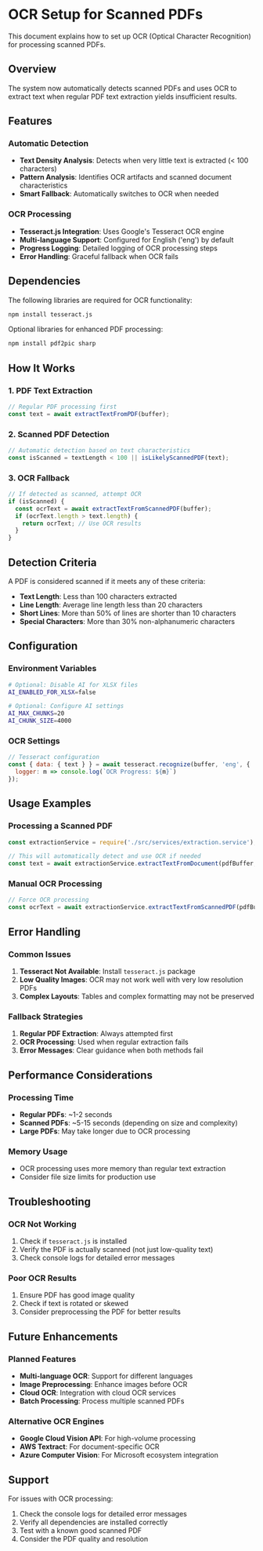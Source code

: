 # OCR Setup for Scanned PDFs

This document explains how to set up OCR (Optical Character Recognition) for processing scanned PDFs.

## Overview

The system now automatically detects scanned PDFs and uses OCR to extract text when regular PDF text extraction yields insufficient results.

## Features

### Automatic Detection
- **Text Density Analysis**: Detects when very little text is extracted (< 100 characters)
- **Pattern Analysis**: Identifies OCR artifacts and scanned document characteristics
- **Smart Fallback**: Automatically switches to OCR when needed

### OCR Processing
- **Tesseract.js Integration**: Uses Google's Tesseract OCR engine
- **Multi-language Support**: Configured for English ('eng') by default
- **Progress Logging**: Detailed logging of OCR processing steps
- **Error Handling**: Graceful fallback when OCR fails

## Dependencies

The following libraries are required for OCR functionality:

```bash
npm install tesseract.js
```

Optional libraries for enhanced PDF processing:
```bash
npm install pdf2pic sharp
```

## How It Works

### 1. PDF Text Extraction
```javascript
// Regular PDF processing first
const text = await extractTextFromPDF(buffer);
```

### 2. Scanned PDF Detection
```javascript
// Automatic detection based on text characteristics
const isScanned = textLength < 100 || isLikelyScannedPDF(text);
```

### 3. OCR Fallback
```javascript
// If detected as scanned, attempt OCR
if (isScanned) {
  const ocrText = await extractTextFromScannedPDF(buffer);
  if (ocrText.length > text.length) {
    return ocrText; // Use OCR results
  }
}
```

## Detection Criteria

A PDF is considered scanned if it meets any of these criteria:

- **Text Length**: Less than 100 characters extracted
- **Line Length**: Average line length less than 20 characters
- **Short Lines**: More than 50% of lines are shorter than 10 characters
- **Special Characters**: More than 30% non-alphanumeric characters

## Configuration

### Environment Variables
```bash
# Optional: Disable AI for XLSX files
AI_ENABLED_FOR_XLSX=false

# Optional: Configure AI settings
AI_MAX_CHUNKS=20
AI_CHUNK_SIZE=4000
```

### OCR Settings
```javascript
// Tesseract configuration
const { data: { text } } = await tesseract.recognize(buffer, 'eng', {
  logger: m => console.log(`OCR Progress: ${m}`)
});
```

## Usage Examples

### Processing a Scanned PDF
```javascript
const extractionService = require('./src/services/extraction.service');

// This will automatically detect and use OCR if needed
const text = await extractionService.extractTextFromDocument(pdfBuffer, 'application/pdf');
```

### Manual OCR Processing
```javascript
// Force OCR processing
const ocrText = await extractionService.extractTextFromScannedPDF(pdfBuffer);
```

## Error Handling

### Common Issues
1. **Tesseract Not Available**: Install `tesseract.js` package
2. **Low Quality Images**: OCR may not work well with very low resolution PDFs
3. **Complex Layouts**: Tables and complex formatting may not be preserved

### Fallback Strategies
1. **Regular PDF Extraction**: Always attempted first
2. **OCR Processing**: Used when regular extraction fails
3. **Error Messages**: Clear guidance when both methods fail

## Performance Considerations

### Processing Time
- **Regular PDFs**: ~1-2 seconds
- **Scanned PDFs**: ~5-15 seconds (depending on size and complexity)
- **Large PDFs**: May take longer due to OCR processing

### Memory Usage
- OCR processing uses more memory than regular text extraction
- Consider file size limits for production use

## Troubleshooting

### OCR Not Working
1. Check if `tesseract.js` is installed
2. Verify the PDF is actually scanned (not just low-quality text)
3. Check console logs for detailed error messages

### Poor OCR Results
1. Ensure PDF has good image quality
2. Check if text is rotated or skewed
3. Consider preprocessing the PDF for better results

## Future Enhancements

### Planned Features
- **Multi-language OCR**: Support for different languages
- **Image Preprocessing**: Enhance images before OCR
- **Cloud OCR**: Integration with cloud OCR services
- **Batch Processing**: Process multiple scanned PDFs

### Alternative OCR Engines
- **Google Cloud Vision API**: For high-volume processing
- **AWS Textract**: For document-specific OCR
- **Azure Computer Vision**: For Microsoft ecosystem integration

## Support

For issues with OCR processing:
1. Check the console logs for detailed error messages
2. Verify all dependencies are installed correctly
3. Test with a known good scanned PDF
4. Consider the PDF quality and resolution
